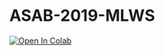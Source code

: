 # ASAB-2019-MLWS

[![Open In Colab](https://colab.research.google.com/assets/colab-badge.svg)](https://colab.research.google.com/github/ietheredge/ASAB-2019-MLWS/blob/master/Python101.ipynb)
